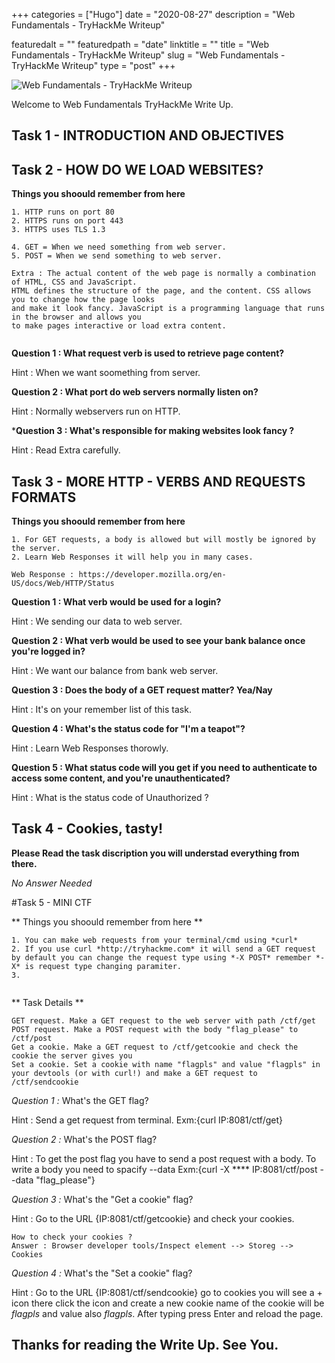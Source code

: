 +++ 
categories = ["Hugo"] 
date = "2020-08-27" 
description = "Web Fundamentals - TryHackMe Writeup"

featuredalt = "" 
featuredpath = "date" 
linktitle = "" 
title = "Web Fundamentals - TryHackMe Writeup" 
slug = "Web Fundamentals - TryHackMe Writeup" 
type = "post" 
+++


![Web Fundamentals - TryHackMe Writeup](https://miro.medium.com/max/700/0*LomlN9X9qOodvrqj.png)



Welcome to Web Fundamentals TryHackMe Write Up.

## Task 1 - INTRODUCTION AND OBJECTIVES


## Task 2 - HOW DO WE LOAD WEBSITES?

**Things you shoould remember from here**

```
1. HTTP runs on port 80
2. HTTPS runs on port 443
3. HTTPS uses TLS 1.3
	
4. GET = When we need something from web server.
5. POST = When we send something to web server.
	
Extra : The actual content of the web page is normally a combination of HTML, CSS and JavaScript.
HTML defines the structure of the page, and the content. CSS allows you to change how the page looks 
and make it look fancy. JavaScript is a programming language that runs in the browser and allows you 
to make pages interactive or load extra content.
	
```


**Question 1 : What request verb is used to retrieve page content?**

Hint : When we want soomething from server.

**Question 2 : What port do web servers normally listen on?**

Hint : Normally webservers run on HTTP.

***Question 3 : What's responsible for making websites look fancy ?**
 
Hint : Read Extra carefully. 




## Task 3 - MORE HTTP - VERBS AND REQUESTS FORMATS


**Things you shoould remember from here**

```
1. For GET requests, a body is allowed but will mostly be ignored by the server.
2. Learn Web Responses it will help you in many cases.

Web Response : https://developer.mozilla.org/en-US/docs/Web/HTTP/Status

```



**Question 1 :  What verb would be used for a login?**
 
Hint : We sending our data to web server.

**Question 2 : What verb would be used to see your bank balance once you're logged in?**
 
Hint : We want our balance from bank web server.

**Question 3 : Does the body of a GET request matter? Yea/Nay**
 
Hint : It's on your remember list of this task.

**Question 4 : What's the status code for "I'm a teapot"?**
 
Hint : Learn Web Responses thorowly.

**Question 5 : What status code will you get if you need to authenticate to access some content, and you're unauthenticated?**
 
Hint : What is the status code of Unauthorized ?




## Task 4 - Cookies, tasty!

**Please Read the task discription you will understad everything from there.**

*No Answer Needed*


#Task 5 - MINI CTF

** Things you shoould remember from here **

```
1. You can make web requests from your terminal/cmd using *curl*
2. If you use curl *http://tryhackme.com* it will send a GET request by default you can change the request type using *-X POST* remember *-X* is request type changing paramiter.
3. 


```

** Task Details **

    GET request. Make a GET request to the web server with path /ctf/get
    POST request. Make a POST request with the body "flag_please" to /ctf/post
    Get a cookie. Make a GET request to /ctf/getcookie and check the cookie the server gives you
    Set a cookie. Set a cookie with name "flagpls" and value "flagpls" in your devtools (or with curl!) and make a GET request to /ctf/sendcookie
    

*Question 1 :* What's the GET flag?

Hint : Send a get request from terminal. Exm:{curl IP:8081/ctf/get}

*Question 2 :* What's the POST flag?

Hint : To get the post flag you have to send a post request with a body. To write a body you need to spacify --data  Exm:{curl -X **** IP:8081/ctf/post --data "flag_please"} 

*Question 3 :* What's the "Get a cookie" flag?

Hint : Go to the URL {IP:8081/ctf/getcookie} and check your cookies. 

```
How to check your cookies ?
Answer : Browser developer tools/Inspect element --> Storeg --> Cookies
```

*Question 4 :* What's the "Set a cookie" flag?

Hint : Go to the URL {IP:8081/ctf/sendcookie} go to cookies you will see a + icon there click the icon and create a new cookie name of the cookie will be *flagpls* and value also *flagpls*. After typing press Enter and reload the page. 




## Thanks for reading the Write Up. See You.







